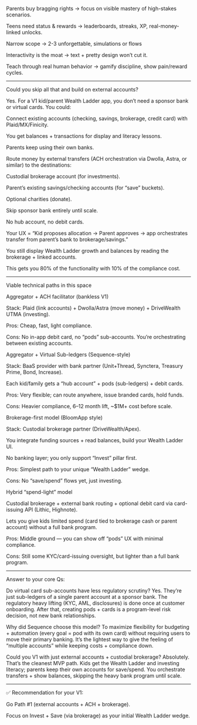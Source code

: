Parents buy bragging rights → focus on visible mastery of high-stakes scenarios.

Teens need status & rewards → leaderboards, streaks, XP, real-money-linked unlocks.

Narrow scope → 2-3 unforgettable, simulations or flows

Interactivity is the moat → text + pretty design won’t cut it.

Teach through real human behavior → gamify discipline, show pain/reward cycles.


--------

Could you skip all that and build on external accounts?

Yes. For a V1 kid/parent Wealth Ladder app, you don’t need a sponsor bank or virtual cards. You could:

Connect existing accounts (checking, savings, brokerage, credit card) with Plaid/MX/Finicity.

You get balances + transactions for display and literacy lessons.

Parents keep using their own banks.

Route money by external transfers (ACH orchestration via Dwolla, Astra, or similar) to the destinations:

Custodial brokerage account (for investments).

Parent’s existing savings/checking accounts (for “save” buckets).

Optional charities (donate).

Skip sponsor bank entirely until scale.

No hub account, no debit cards.

Your UX = “Kid proposes allocation → Parent approves → app orchestrates transfer from parent’s bank to brokerage/savings.”

You still display Wealth Ladder growth and balances by reading the brokerage + linked accounts.

This gets you 80% of the functionality with 10% of the compliance cost.

--------


Viable technical paths in this space

Aggregator + ACH facilitator (bankless V1)

Stack: Plaid (link accounts) + Dwolla/Astra (move money) + DriveWealth UTMA (investing).

Pros: Cheap, fast, light compliance.

Cons: No in-app debit card, no “pods” sub-accounts. You’re orchestrating between existing accounts.

Aggregator + Virtual Sub-ledgers (Sequence-style)

Stack: BaaS provider with bank partner (Unit+Thread, Synctera, Treasury Prime, Bond, Increase).

Each kid/family gets a “hub account” + pods (sub-ledgers) + debit cards.

Pros: Very flexible; can route anywhere, issue branded cards, hold funds.

Cons: Heavier compliance, 6–12 month lift, ~$1M+ cost before scale.

Brokerage-first model (BloomApp style)

Stack: Custodial brokerage partner (DriveWealth/Apex).

You integrate funding sources + read balances, build your Wealth Ladder UI.

No banking layer; you only support “Invest” pillar first.

Pros: Simplest path to your unique “Wealth Ladder” wedge.

Cons: No “save/spend” flows yet, just investing.

Hybrid “spend-light” model

Custodial brokerage + external bank routing + optional debit card via card-issuing API (Lithic, Highnote).

Lets you give kids limited spend (card tied to brokerage cash or parent account) without a full bank program.

Pros: Middle ground — you can show off “pods” UX with minimal compliance.

Cons: Still some KYC/card-issuing oversight, but lighter than a full bank program.

--------

Answer to your core Qs:

Do virtual card sub-accounts have less regulatory scrutiny?
Yes. They’re just sub-ledgers of a single parent account at a sponsor bank. The regulatory heavy lifting (KYC, AML, disclosures) is done once at customer onboarding. After that, creating pods + cards is a program-level risk decision, not new bank relationships.

Why did Sequence choose this model?
To maximize flexibility for budgeting + automation (every goal = pod with its own card) without requiring users to move their primary banking. It’s the lightest way to give the feeling of “multiple accounts” while keeping costs + compliance down.

Could you V1 with just external accounts + custodial brokerage?
Absolutely. That’s the cleanest MVP path. Kids get the Wealth Ladder and investing literacy; parents keep their own accounts for save/spend. You orchestrate transfers + show balances, skipping the heavy bank program until scale.

--------


✅ Recommendation for your V1:

Go Path #1 (external accounts + ACH + brokerage).

Focus on Invest + Save (via brokerage) as your initial Wealth Ladder wedge.
